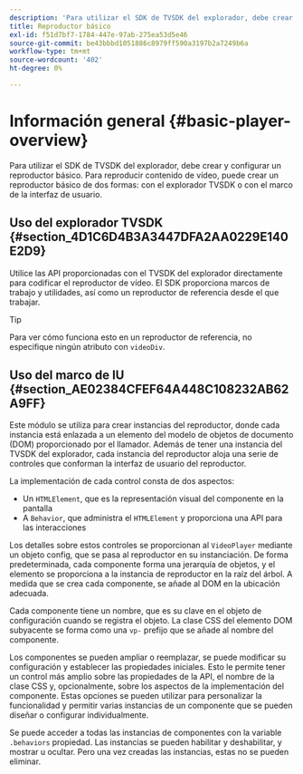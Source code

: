```yaml
---
description: 'Para utilizar el SDK de TVSDK del explorador, debe crear y configurar un reproductor básico. Para reproducir contenido de vídeo, puede crear un reproductor básico de dos formas: con el explorador TVSDK o con el marco de la interfaz de usuario.'
title: Reproductor básico
exl-id: f51d7bf7-1784-447e-97ab-275ea53d5e46
source-git-commit: be43bbbd1051886c8979ff590a3197b2a7249b6a
workflow-type: tm+mt
source-wordcount: '402'
ht-degree: 0%

---
```


# Información general {#basic-player-overview}

Para utilizar el SDK de TVSDK del explorador, debe crear y configurar un reproductor básico. Para reproducir contenido de vídeo, puede crear un reproductor básico de dos formas: con el explorador TVSDK o con el marco de la interfaz de usuario.

## Uso del explorador TVSDK {#section_4D1C6D4B3A3447DFA2AA0229E140E2D9}

Utilice las API proporcionadas con el TVSDK del explorador directamente para codificar el reproductor de vídeo. El SDK proporciona marcos de trabajo y utilidades, así como un reproductor de referencia desde el que trabajar.

>[!TIP]
>
>Para ver cómo funciona esto en un reproductor de referencia, no especifique ningún atributo con `videoDiv`.

## Uso del marco de IU {#section_AE02384CFEF64A448C108232AB62A9FF}

Este módulo se utiliza para crear instancias del reproductor, donde cada instancia está enlazada a un elemento del modelo de objetos de documento (DOM) proporcionado por el llamador. Además de tener una instancia del TVSDK del explorador, cada instancia del reproductor aloja una serie de controles que conforman la interfaz de usuario del reproductor.

La implementación de cada control consta de dos aspectos:

* Un `HTMLElement`, que es la representación visual del componente en la pantalla
* A `Behavior`, que administra el `HTMLElement` y proporciona una API para las interacciones

Los detalles sobre estos controles se proporcionan al `VideoPlayer` mediante un objeto config, que se pasa al reproductor en su instanciación. De forma predeterminada, cada componente forma una jerarquía de objetos, y el elemento se proporciona a la instancia de reproductor en la raíz del árbol. A medida que se crea cada componente, se añade al DOM en la ubicación adecuada.

Cada componente tiene un nombre, que es su clave en el objeto de configuración cuando se registra el objeto. La clase CSS del elemento DOM subyacente se forma como una `vp-` prefijo que se añade al nombre del componente.

Los componentes se pueden ampliar o reemplazar, se puede modificar su configuración y establecer las propiedades iniciales. Esto le permite tener un control más amplio sobre las propiedades de la API, el nombre de la clase CSS y, opcionalmente, sobre los aspectos de la implementación del componente. Estas opciones se pueden utilizar para personalizar la funcionalidad y permitir varias instancias de un componente que se pueden diseñar o configurar individualmente.

Se puede acceder a todas las instancias de componentes con la variable `.behaviors` propiedad. Las instancias se pueden habilitar y deshabilitar, y mostrar u ocultar. Pero una vez creadas las instancias, estas no se pueden eliminar.
